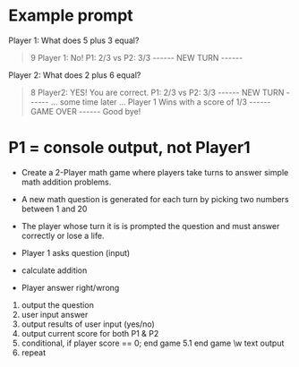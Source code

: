 # Example prompt

Player 1: What does 5 plus 3 equal?
> 9
Player 1: No!
P1: 2/3 vs P2: 3/3
------ NEW TURN ------

Player 2: What does 2 plus 6 equal?
> 8
Player2: YES! You are correct.
P1: 2/3 vs P2: 3/3
------ NEW TURN ------
... some time later ...
Player 1 Wins with a score of 1/3
------ GAME OVER ------
Good bye!

# P1 = console output, not Player1

* Create a 2-Player math game where players take turns to answer simple math addition problems.
* A new math question is generated for each turn by picking two numbers between 1 and 20
* The player whose turn it is is prompted the question and must answer correctly or lose a life.

* Player 1 asks question (input)
* calculate addition
* Player answer right/wrong

1. output the question
2. user input answer
3. output results of user input (yes/no)
4. output current score for both P1 & P2
  5. conditional, if player score == 0; end game
  5.1 end game \w text output
6. repeat


